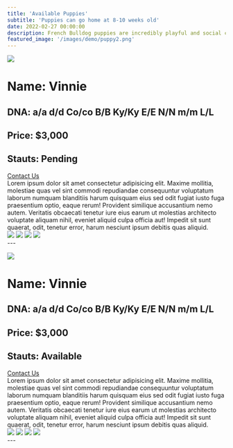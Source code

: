 ```yaml
---
title: 'Available Puppies'
subtitle: 'Puppies can go home at 8-10 weeks old'
date: 2022-02-27 00:00:00
description: French Bulldog puppies are incredibly playful and social creatures. They love human interaction and often form strong bonds with their owners. Despite their small size, they have a lot of energy and enjoy engaging in playful antics, making them a joy to be around. Just be prepared for lots of cuddles and moments of puppy silliness!
featured_image: '/images/demo/puppy2.png'
---
```


![](/images/demo/stud.png)


<h1>Name: Vinnie </h1>
<h2>DNA: a/a d/d Co/co B/B Ky/Ky E/E N/N m/m L/L </h2>
<h2>Price: $3,000</h2>
<h2>Stauts: Pending</h2>
<a href="/contact" class="button button--large">Contact Us</a>
<br>
Lorem ipsum dolor sit amet consectetur adipisicing elit. Maxime mollitia,
molestiae quas vel sint commodi repudiandae consequuntur voluptatum laborum
numquam blanditiis harum quisquam eius sed odit fugiat iusto fuga praesentium
optio, eaque rerum! Provident similique accusantium nemo autem. Veritatis
obcaecati tenetur iure eius earum ut molestias architecto voluptate aliquam
nihil, eveniet aliquid culpa officia aut! Impedit sit sunt quaerat, odit,
tenetur error, harum nesciunt ipsum debitis quas aliquid.

<div class="gallery" data-columns="1">
	<img src="/images/demo/demo-landscape.jpg">
	<img src="/images/demo/demo-landscape-2.jpg">
        <img src="/images/demo/demo-landscape.jpg">
	<img src="/images/demo/demo-landscape-2.jpg">
</div>
---

![](/images/demo/stud.png)


<h1>Name: Vinnie </h1>
<h2>DNA: a/a d/d Co/co B/B Ky/Ky E/E N/N m/m L/L </h2>
<h2>Price: $3,000</h2>
<h2>Stauts: Available</h2>
<a href="/contact" class="button button--large">Contact Us</a>
<br>
Lorem ipsum dolor sit amet consectetur adipisicing elit. Maxime mollitia,
molestiae quas vel sint commodi repudiandae consequuntur voluptatum laborum
numquam blanditiis harum quisquam eius sed odit fugiat iusto fuga praesentium
optio, eaque rerum! Provident similique accusantium nemo autem. Veritatis
obcaecati tenetur iure eius earum ut molestias architecto voluptate aliquam
nihil, eveniet aliquid culpa officia aut! Impedit sit sunt quaerat, odit,
tenetur error, harum nesciunt ipsum debitis quas aliquid.

<div class="gallery" data-columns="1">
	<img src="/images/demo/demo-landscape.jpg">
	<img src="/images/demo/demo-landscape-2.jpg">
        <img src="/images/demo/demo-landscape.jpg">
	<img src="/images/demo/demo-landscape-2.jpg">
</div>
---


